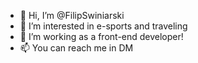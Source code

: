 - 👋 Hi, I’m @FilipSwiniarski
- 👀 I’m interested in e-sports and traveling
- 🌱 I’m working as a front-end developer!
- 📫 You can reach me in DM

<!---
FilipSwiniarski/FilipSwiniarski is a ✨ special ✨ repository because its `README.md` (this file) appears on your GitHub profile.
You can click the Preview link to take a look at your changes.
--->
